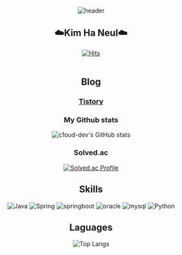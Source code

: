 <div align="center">
  
  ![header](https://capsule-render.vercel.app/api?type=waving&text=Welcome!&fontSize=40&fontAlign=85)
<br/>
<!--<img width="100%" src="https://user-images.githubusercontent.com/80378085/150538122-d0c8472f-4b8c-4544-a35c-27c398234308.gif"/>-->
<h2>☁️Kim Ha Neul☁️</h2>

[![Hits](https://hits.seeyoufarm.com/api/count/incr/badge.svg?url=https%3A%2F%2Fgithub.com%2Fc1oud-dev&count_bg=%235BB815&title_bg=%234EB6E2&icon=&icon_color=%23A6A6A6&title=hits&edge_flat=false)](https://hits.seeyoufarm.com)
<br/>
<br/>
<h2>Blog</h2>

### [Tistory](https://dev-cloud.tistory.com/)

<h3>My Github stats</h3>

![c1oud-dev's GitHub stats](https://github-readme-stats.vercel.app/api?username=c1oud-dev&hide_title=true&show_icons=true&include_all_commits=true&disable_animations=true&theme=vue)

<h3>Solved.ac</h3>

[![Solved.ac Profile](http://mazassumnida.wtf/api/v2/generate_badge?boj=gksmf4165)](https://solved.ac/gksmf4165/)

<!-- ![c1oud-dev's GitHub stats](https://github-readme-stats.vercel.app/api?username=c1oud-dev&show_icons=true&theme=dark)    [![Solved.ac Profile](http://mazassumnida.wtf/api/v2/generate_badge?boj=gksmf4165)](https://solved.ac/gksmf4165/)-->

<h2>Skills</h2>

![Java](https://img.shields.io/badge/Java-007396.svg?&style=for-the-badge&logo=Java&logoColor=white) ![Spring](https://img.shields.io/badge/Spring-6DB33F.svg?&style=for-the-badge&logo=Spring&logoColor=white)  ![springboot](https://img.shields.io/badge/springboot-6DB33F.svg?&style=for-the-badge&logo=springboot&logoColor=white)  ![oracle](https://img.shields.io/badge/oracle-F80000.svg?&style=for-the-badge&logo=oracle&logoColor=white)  ![mysql](https://img.shields.io/badge/mysql-4479A1.svg?&style=for-the-badge&logo=mysql&logoColor=white)  ![Python](https://img.shields.io/badge/Python-3776AB.svg?&style=for-the-badge&logo=Python&logoColor=white)  


<h2>Laguages</h2>

![Top Langs](https://github-readme-stats.vercel.app/api/top-langs/?username=c1oud-dev&layout=compact&theme=dark)

</div>
